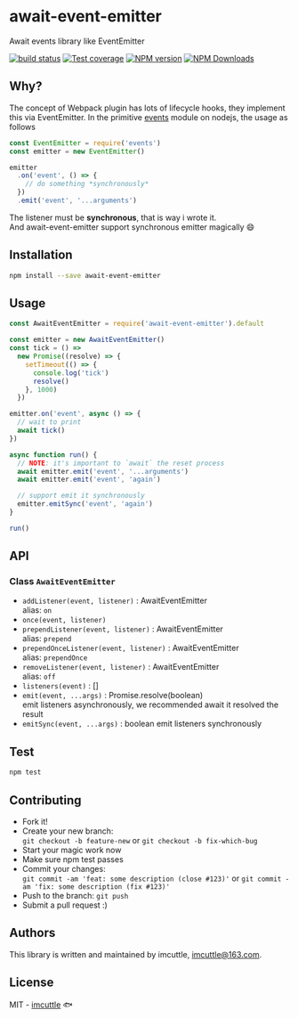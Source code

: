 # await-event-emitter

Await events library like EventEmitter

[![build status](https://img.shields.io/travis/imcuttle/node-await-event-emitter/master.svg?style=flat-square)](https://travis-ci.org/imcuttle/node-await-event-emitter)
[![Test coverage](https://img.shields.io/codecov/c/github/imcuttle/node-await-event-emitter.svg?style=flat-square)](https://codecov.io/github/imcuttle/node-await-event-emitter?branch=master)
[![NPM version](https://img.shields.io/npm/v/await-event-emitter.svg?style=flat-square)](https://www.npmjs.com/package/await-event-emitter)
[![NPM Downloads](https://img.shields.io/npm/dm/await-event-emitter.svg?style=flat-square&maxAge=43200)](https://www.npmjs.com/package/await-event-emitter)

## Why?

The concept of Webpack plugin has lots of lifecycle hooks, they implement this via EventEmitter.
In the primitive [events](https://nodejs.org/dist/latest/docs/api/events.html) module on nodejs, the usage as follows

```javascript
const EventEmitter = require('events')
const emitter = new EventEmitter()

emitter
  .on('event', () => {
    // do something *synchronously*
  })
  .emit('event', '...arguments')
```

The listener must be **synchronous**, that is way i wrote it.  
And await-event-emitter support synchronous emitter magically :smile:

## Installation

```bash
npm install --save await-event-emitter
```

## Usage

```javascript
const AwaitEventEmitter = require('await-event-emitter').default

const emitter = new AwaitEventEmitter()
const tick = () =>
  new Promise((resolve) => {
    setTimeout(() => {
      console.log('tick')
      resolve()
    }, 1000)
  })

emitter.on('event', async () => {
  // wait to print
  await tick()
})

async function run() {
  // NOTE: it's important to `await` the reset process
  await emitter.emit('event', '...arguments')
  await emitter.emit('event', 'again')

  // support emit it synchronously
  emitter.emitSync('event', 'again')
}

run()
```

## API

### Class `AwaitEventEmitter`

- `addListener(event, listener)` : AwaitEventEmitter  
  alias: `on`
- `once(event, listener)`
- `prependListener(event, listener)` : AwaitEventEmitter  
  alias: `prepend`
- `prependOnceListener(event, listener)` : AwaitEventEmitter  
  alias: `prependOnce`
- `removeListener(event, listener)` : AwaitEventEmitter  
  alias: `off`
- `listeners(event)` : []
- `emit(event, ...args)` : Promise.resolve(boolean)  
  emit listeners asynchronously, we recommended await it resolved the result
- `emitSync(event, ...args)` : boolean
  emit listeners synchronously

## Test

```bash
npm test
```

## Contributing

- Fork it!
- Create your new branch:  
  `git checkout -b feature-new` or `git checkout -b fix-which-bug`
- Start your magic work now
- Make sure npm test passes
- Commit your changes:  
  `git commit -am 'feat: some description (close #123)'` or `git commit -am 'fix: some description (fix #123)'`
- Push to the branch: `git push`
- Submit a pull request :)

## Authors

This library is written and maintained by imcuttle, <a href="mailto:imcuttle@163.com">imcuttle@163.com</a>.

## License

MIT - [imcuttle](https://github.com/imcuttle) 🐟
